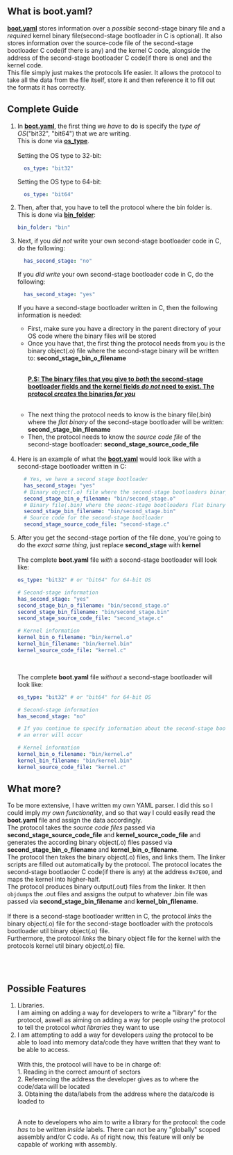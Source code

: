 ## What is boot.yaml?
<p><b><u>boot.yaml</u></b> stores information over a <i>possible</i> second-stage binary file and a <i>required</i> kernel binary file(second-stage bootloader in C is optional). It also stores information over the source-code file of the second-stage bootloader C code(if there is any) and the kernel C code, alongside the address of the second-stage bootloader C code(if there is one) and the kernel code.</br>This file simply just makes the protocols life easier. It allows the protocol to take all the data from the file itself, store it and then reference it to fill out the formats it has correctly.</br></p>

## Complete Guide
<ol>
  <li>In <b><u>boot.yaml</u></b>, the first thing we <i>have</i> to do is specify the <i>type of OS</i>("bit32", "bit64") that we are writing.</br>This is done via <b><u>os_type</u></b>.</br></br>Setting the OS type to 32-bit:</li>
  
  ```yaml
    os_type: "bit32"
  ```
  
  <p>Setting the OS type to 64-bit:</li>
  
  ```yaml
    os_type: "bit64"
  ```
  
  <li>Then, after that, you have to tell the protocol where the bin folder is. This is done via <b><u>bin_folder</u></b>:</li>
  
  ```yaml
  bin_folder: "bin"
  ```
  
  <li>Next, if you <i>did not</i> write your own second-stage bootloader code in C, do the following:</li>
  
  ```yaml
    has_second_stage: "no"
  ```
  
  <p>If you <i>did write</i> your own second-stage bootloader code in C, do the following:</p>
  
  ```yaml
    has_second_stage: "yes"
  ```
  
  <p>If you have a second-stage bootloader written in C, then the following information is needed:</p>
  <ul>
    <li>First, make sure you have a directory in the parent directory of your OS code where the binary files will be stored</li>
    <li>Once you have that, the first thing the protocol needs from you is the binary object(.o) file where the second-stage binary will be written to: <b>second_stage_bin_o_filename</b></li>
    <p></br><u><b>P.S: The binary files that you give to <i>both</i> the second-stage bootloader fields and the kernel fields <i>do not</i> need to exist. The protocol <i>creates</i> the binaries <i>for you</i></b></u></p></br>
    <li>The next thing the protocol needs to know is the binary file(.bin) where the <i>flat binary</i> of the second-stage bootloader will be written: <b>second_stage_bin_filename</b></li>
    <li>Then, the protocol needs to know the <i>source code file</i> of the second-stage bootloader: <b>second_stage_source_code_file</b></li>
  </ul></br>
  <li>Here is an example of what the <b><u>boot.yaml</u></b> would look like with a second-stage bootloader written in C:</li>
  
  ```yaml
    # Yes, we have a second stage bootloader
    has_second_stage: "yes"
    # Binary object(.o) file where the second-stage bootloaders binary will be written to
    second_stage_bin_o_filename: "bin/second_stage.o"
    # Binary file(.bin) where the seonc-stage bootloaders flat binary will be written to
    second_stage_bin_filename: "bin/second_stage.bin"
    # Source code for the second-stage bootloader
    second_stage_source_code_file: "second-stage.c"
  ```
  
  <li>After you get the second-stage portion of the file done, you're going to do the <i>exact same thing</i>, just replace <b>second_stage</b> with <b>kernel</b></br></br>The complete <b>boot.yaml</b> file <i>with</i> a second-stage bootloader will look like:</li>
  
  ```yaml
  os_type: "bit32" # or "bit64" for 64-bit OS
  
  # Second-stage information
  has_second_stage: "yes"
  second_stage_bin_o_filename: "bin/second_stage.o"
  second_stage_bin_filename: "bin/second_stage.bin"
  second_stage_source_code_file: "second_stage.c"
  
  # Kernel information
  kernel_bin_o_filename: "bin/kernel.o"
  kernel_bin_filename: "bin/kernel.bin"
  kernel_source_code_file: "kernel.c"
  ```
  </br>
  <p>The complete <b>boot.yaml</b> file <i>without</i> a second-stage bootloader will look like:</p>
  
  ```yaml
  os_type: "bit32" # or "bit64" for 64-bit OS
  
  # Second-stage information
  has_second_stage: "no"
  
  # If you continue to specify information about the second-stage bootloader
  # an error will occur
  
  # Kernel information
  kernel_bin_o_filename: "bin/kernel.o"
  kernel_bin_filename: "bin/kernel.bin"
  kernel_source_code_file: "kernel.c"
  ```
  
</ol>

## What more?
<p>To be more extensive, I have written my own YAML parser. I did this so I could imply <i>my own functionality</i>, and so that way I could easily read the <b>boot.yaml</b> file and assign the data accordingly.</br>The protocol takes the <i>source code files</i> passed via <b>second_stage_source_code_file</b> and <b>kernel_source_code_file</b> and generates the according binary object(.o) files passed via <b>second_stage_bin_o_filename</b> and <b>kernel_bin_o_filename</b>.</br>The protocol then takes the binary object(.o) files, and links them. The linker scripts are filled out automatically by the protocol. The protocol locates the second-stage bootlaoder C code(if there is any) at the address <code>0x7E00</code>, and maps the kernel into higher-half.</br>The protocol produces binary output(.out) files from the linker. It then <code>objdump</code>s the .out files and assigns the output to whatever .bin file was passed via <b>second_stage_bin_filename</b> and <b>kernel_bin_filename</b>.</br></br>If there is a second-stage bootloader written in C, the protocol <i>links</i> the binary object(.o) file for the second-stage bootloader with the protocols bootloader util binary object(.o) file.</br>Furthermore, the protocol <i>links</i> the binary object file for the kernel with the protocols kernel util binary object(.o) file.</p></br></br>

## Possible Features
<ol>
    <li>Libraries.</br>I am aiming on adding a way for developers to write a "library" for the protocol, aswell as aiming on adding a way for people <i>using</i> the protocol to tell the protocol <i>what libraries</i> they want to use</li>
    <li>I am attempting to add a way for developers <i>using</i> the protocol to be able to load into memory data/code they have written that they want to be able to access.</br></br>With this, the protocol will have to be in charge of:</br>1. Reading in the correct amount of sectors</br>2. Referencing the address the developer gives as to where the code/data will be located</br>3. Obtaining the data/labels from the address where the data/code is loaded to</li></br>
    <p>A note to developers who aim to write a library for the protocol: the code <i>has</i> to be written <i>inside</i> labels. There can not be any "globally" scoped assembly and/or C code. As of right now, this feature will only be capable of working with assembly.</p>
</ol>
